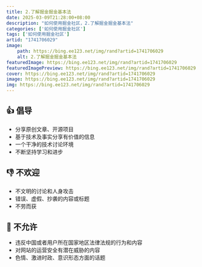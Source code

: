 ```yaml
---
title: 2.了解掘金掘金基本法
date: 2025-03-09T21:28:00+08:00
description: "如何使用掘金社区，2.了解掘金掘金基本法"
categories: ['如何使用掘金社区']
tags: ['如何使用掘金社区']
artid: "1741706029"
image:
    path: https://bing.ee123.net/img/rand?artid=1741706029
    alt: 2.了解掘金掘金基本法
featuredImage: https://bing.ee123.net/img/rand?artid=1741706029
featuredImagePreview: https://bing.ee123.net/img/rand?artid=1741706029
cover: https://bing.ee123.net/img/rand?artid=1741706029
image: https://bing.ee123.net/img/rand?artid=1741706029
img: https://bing.ee123.net/img/rand?artid=1741706029
---
```



## 👍 倡导

*   分享原创文章、开源项目
*   基于技术及事实分享有价值的信息
*   一个干净的技术讨论环境
*   不断坚持学习和进步


## 👎 不欢迎

*   不文明的讨论和人身攻击
*   错误、虚假、抄袭的内容或标题
*   不劳而获


## 🚫 不允许

*   违反中国或者用户所在国家地区法律法规的行为和内容
*   对网站的运营安全有潜在威胁的内容
*   色情、激进时政、意识形态方面的话题